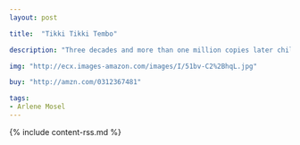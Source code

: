 ```yaml
---
layout: post

title:  "Tikki Tikki Tembo"

description: "Three decades and more than one million copies later children still love hearing about the boy with the long name who fell down the well. Arlene Mosel and Blair Lent’s classic re-creation of an ancient Chinese folktale has hooked legions of children, teachers, and parents, who return, generation after generation, to learn about the danger of having such an honorable name as Tikki tikki tembo-no sa rembo-chari bari ruchi-pip peri pembo."

img: "http://ecx.images-amazon.com/images/I/51bv-C2%2BhqL.jpg"

buy: "http://amzn.com/0312367481"

tags:
- Arlene Mosel
---
```


{% include content-rss.md %}